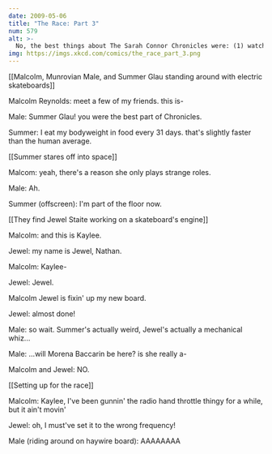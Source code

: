 ```yaml
---
date: 2009-05-06
title: "The Race: Part 3"
num: 579
alt: >-
  No, the best things about The Sarah Connor Chronicles were: (1) watching Sarah and Cameron try to pass for normal, and (2) Cameron throwing people and things through walls.  Everything else was pretty secondary.
img: https://imgs.xkcd.com/comics/the_race_part_3.png
---
```

[[Malcolm, Munrovian Male, and Summer Glau standing around with electric skateboards]]

Malcolm Reynolds: meet a few of my friends. this is-

Male: Summer Glau! you were the best part of Chronicles.

Summer: I eat my bodyweight in food every 31 days. that's slightly faster than the human average.

[[Summer stares off into space]]

Malcom: yeah, there's a reason she only plays strange roles.

Male: Ah.

Summer (offscreen): I'm part of the floor now.

[[They find Jewel Staite working on a skateboard's engine]]

Malcolm: and this is Kaylee.

Jewel: my name is Jewel, Nathan.

Malcolm: Kaylee-

Jewel: Jewel.

Malcolm Jewel is fixin' up my new board.

Jewel:  almost done!

Male: so wait. Summer's actually weird, Jewel's actually a mechanical whiz...

Male: ...will Morena Baccarin be here? is she really a-

Malcolm and Jewel: NO.

[[Setting up for the race]]

Malcolm: Kaylee, I've been gunnin' the radio hand throttle thingy for a while, but it ain't movin'

Jewel: oh, I must've set it to the wrong frequency!

Male (riding around on haywire board): AAAAAAAA

